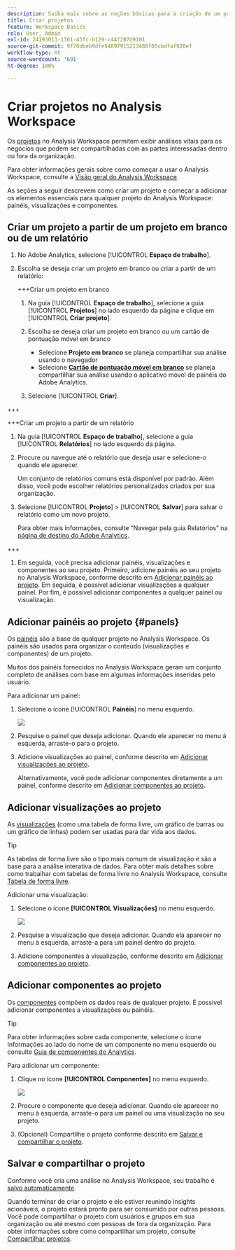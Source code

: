 ```yaml
---
description: Saiba mais sobre as noções básicas para a criação de um projeto no Analysis Workspace
title: Criar projetos
feature: Workspace Basics
role: User, Admin
exl-id: 24193013-1361-43fc-b129-c44f207d9101
source-git-commit: 9f70dbeb9dfe54897915213480f05cbdfaf920ef
workflow-type: ht
source-wordcount: '691'
ht-degree: 100%

---
```


# Criar projetos no Analysis Workspace

Os [projetos](/help/analyze/analysis-workspace/build-workspace-project/freeform-overview.md) no Analysis Workspace permitem exibir análises vitais para os negócios que podem ser compartilhadas com as partes interessadas dentro ou fora da organização.

Para obter informações gerais sobre como começar a usar o Analysis Workspace, consulte a [Visão geral do Analysis Workspace](/help/analyze/analysis-workspace/home.md).

As seções a seguir descrevem como criar um projeto e começar a adicionar os elementos essenciais para qualquer projeto do Analysis Workspace: painéis, visualizações e componentes.

## Criar um projeto a partir de um projeto em branco ou de um relatório

1. No Adobe Analytics, selecione [!UICONTROL **Espaço de trabalho**].

1. Escolha se deseja criar um projeto em branco ou criar a partir de um relatório:

   +++Criar um projeto em branco

   1. Na guia [!UICONTROL **Espaço de trabalho**], selecione a guia [!UICONTROL **Projetos**] no lado esquerdo da página e clique em [!UICONTROL **Criar projeto**].

   1. Escolha se deseja criar um projeto em branco ou um cartão de pontuação móvel em branco

      * Selecione **Projeto em branco** se planeja compartilhar sua análise usando o navegador
      * Selecione [**Cartão de pontuação móvel em branco**](/help/analyze/mobile-app/curator.md) se planeja compartilhar sua análise usando o aplicativo móvel de painéis do Adobe Analytics.

   1. Selecione [!UICONTROL **Criar**].

+++

   +++Criar um projeto a partir de um relatório

   1. Na guia [!UICONTROL **Espaço de trabalho**], selecione a guia [!UICONTROL **Relatórios**] no lado esquerdo da página.

   1. Procure ou navegue até o relatório que deseja usar e selecione-o quando ele aparecer.

      Um conjunto de relatórios comuns está disponível por padrão. Além disso, você pode escolher relatórios personalizados criados por sua organização.

   1. Selecione [!UICONTROL **Projeto**] > [!UICONTROL **Salvar**] para salvar o relatório como um novo projeto.

      Para obter mais informações, consulte “Navegar pela guia Relatórios” na [página de destino do Adobe Analytics](/help/analyze/landing.md).

+++

1. Em seguida, você precisa adicionar painéis, visualizações e componentes ao seu projeto. Primeiro, adicione painéis ao seu projeto no Analysis Workspace, conforme descrito em [Adicionar painéis ao projeto](#add-panels-to-the-project). Em seguida, é possível adicionar visualizações a qualquer painel. Por fim, é possível adicionar componentes a qualquer painel ou visualização.

## Adicionar painéis ao projeto {#panels}

Os [painéis](https://experienceleague.adobe.com/docs/analytics/analyze/analysis-workspace/panels/panels.html?lang=pt-BR) são a base de qualquer projeto no Analysis Workspace. Os painéis são usados para organizar o conteúdo (visualizações e componentes) de um projeto.

Muitos dos painéis fornecidos no Analysis Workspace geram um conjunto completo de análises com base em algumas informações inseridas pelo usuário.

Para adicionar um painel:

1. Selecione o ícone [!UICONTROL **Painéis**] no menu esquerdo.

   ![](assets/build-panels.png)

1. Pesquise o painel que deseja adicionar. Quando ele aparecer no menu à esquerda, arraste-o para o projeto.

1. Adicione visualizações ao painel, conforme descrito em [Adicionar visualizações ao projeto](#add-visualizations-to-the-project).

   Alternativamente, você pode adicionar componentes diretamente a um painel, conforme descrito em [Adicionar componentes ao projeto](#add-components-to-the-project).

## Adicionar visualizações ao projeto

As [visualizações](https://experienceleague.adobe.com/docs/analytics/analyze/analysis-workspace/visualizations/freeform-analysis-visualizations.html?lang=pt-BR) (como uma tabela de forma livre, um gráfico de barras ou um gráfico de linhas) podem ser usadas para dar vida aos dados.

>[!TIP]
>
>As tabelas de forma livre são o tipo mais comum de visualização e são a base para a análise interativa de dados. Para obter mais detalhes sobre como trabalhar com tabelas de forma livre no Analysis Workspace, consulte [Tabela de forma livre](/help/analyze/analysis-workspace/visualizations/freeform-table/freeform-table.md).

Adicionar uma visualização:

1. Selecione o ícone **[!UICONTROL Visualizações]** no menu esquerdo.

   ![](assets/build-visualizations.png)

1. Pesquise a visualização que deseja adicionar. Quando ela aparecer no menu à esquerda, arraste-a para um painel dentro do projeto.

1. Adicione componentes à visualização, conforme descrito em [Adicionar componentes ao projeto](#add-components-to-the-project).

## Adicionar componentes ao projeto

Os [componentes](/help/analyze/analysis-workspace/components/analysis-workspace-components.md) compõem os dados reais de qualquer projeto. É possível adicionar componentes a visualizações ou painéis.

>[!TIP]
>
>Para obter informações sobre cada componente, selecione o ícone Informações ao lado do nome de um componente no menu esquerdo ou consulte [Guia de componentes do Analytics](/help/components/home.md).

Para adicionar um componente:

1. Clique no ícone **[!UICONTROL Componentes]** no menu esquerdo.

   ![](assets/build-components.png)

1. Procure o componente que deseja adicionar. Quando ele aparecer no menu à esquerda, arraste-o para um painel ou uma visualização no seu projeto.

1. (Opcional) Compartilhe o projeto conforme descrito em [Salvar e compartilhar o projeto](#save-and-share-the-project).

## Salvar e compartilhar o projeto

Conforme você cria uma análise no Analysis Workspace, seu trabalho é [salvo automaticamente](/help/analyze/analysis-workspace/build-workspace-project/save-projects.md).

Quando terminar de criar o projeto e ele estiver reunindo insights acionáveis, o projeto estará pronto para ser consumido por outras pessoas. Você pode compartilhar o projeto com usuários e grupos em sua organização ou até mesmo com pessoas de fora da organização. Para obter informações sobre como compartilhar um projeto, consulte [Compartilhar projetos](/help/analyze/analysis-workspace/curate-share/share-projects.md).

